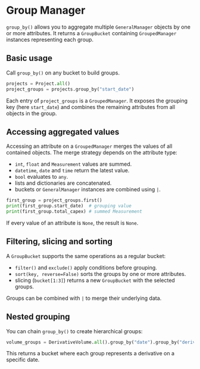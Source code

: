 # Group Manager

`group_by()` allows you to aggregate multiple `GeneralManager` objects by one or more attributes. It returns a `GroupBucket` containing `GroupedManager` instances representing each group.

## Basic usage

Call `group_by()` on any bucket to build groups.

```python
projects = Project.all()
project_groups = projects.group_by("start_date")
```

Each entry of `project_groups` is a `GroupedManager`. It exposes the grouping key (here `start_date`) and combines the remaining attributes from all objects in the group.

## Accessing aggregated values

Accessing an attribute on a `GroupedManager` merges the values of all contained objects. The merge strategy depends on the attribute type:

- `int`, `float` and `Measurement` values are summed.
- `datetime`, `date` and `time` return the latest value.
- `bool` evaluates to `any`.
- lists and dictionaries are concatenated.
- buckets or `GeneralManager` instances are combined using `|`.

```python
first_group = project_groups.first()
print(first_group.start_date)  # grouping value
print(first_group.total_capex) # summed Measurement
```

If every value of an attribute is `None`, the result is `None`.

## Filtering, slicing and sorting

A `GroupBucket` supports the same operations as a regular bucket:

- `filter()` and `exclude()` apply conditions before grouping.
- `sort(key, reverse=False)` sorts the groups by one or more attributes.
- slicing (`bucket[1:3]`) returns a new `GroupBucket` with the selected groups.

Groups can be combined with `|` to merge their underlying data.

## Nested grouping

You can chain `group_by()` to create hierarchical groups:

```python
volume_groups = DerivativeVolume.all().group_by("date").group_by("derivative")
```

This returns a bucket where each group represents a derivative on a specific date.


